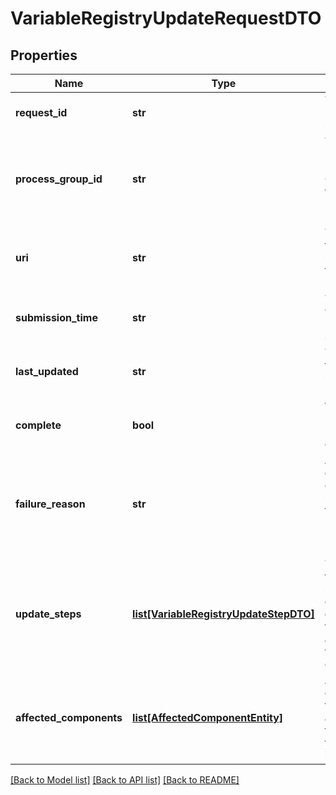 # VariableRegistryUpdateRequestDTO

## Properties
Name | Type | Description | Notes
------------ | ------------- | ------------- | -------------
**request_id** | **str** | The unique ID of this request. | [optional] 
**process_group_id** | **str** | The unique ID of the Process Group that the variable registry belongs to | [optional] 
**uri** | **str** | The URI for future requests to this drop request. | [optional] 
**submission_time** | **str** | The time at which this request was submitted. | [optional] 
**last_updated** | **str** | The last time this request was updated. | [optional] 
**complete** | **bool** | Whether or not this request has completed | [optional] 
**failure_reason** | **str** | An explanation of why this request failed, or null if this request has not failed | [optional] 
**update_steps** | [**list[VariableRegistryUpdateStepDTO]**](VariableRegistryUpdateStepDTO.md) | The steps that are required in order to complete the request, along with the status of each | [optional] 
**affected_components** | [**list[AffectedComponentEntity]**](AffectedComponentEntity.md) | A set of all components that will be affected if the value of this variable is changed | [optional] 

[[Back to Model list]](../README.md#documentation-for-models) [[Back to API list]](../README.md#documentation-for-api-endpoints) [[Back to README]](../README.md)


